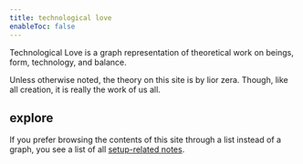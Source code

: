 ```yaml
---
title: technological love
enableToc: false
---
```


Technological Love is a graph representation of theoretical work on beings, form, technology, and balance.

Unless otherwise noted, the theory on this site is by lior zera. Though, like all creation, it is really the work of us all.

## explore


If you prefer browsing the contents of this site through a list instead of a graph, you see a list of all [setup-related notes](/tags/setup).

